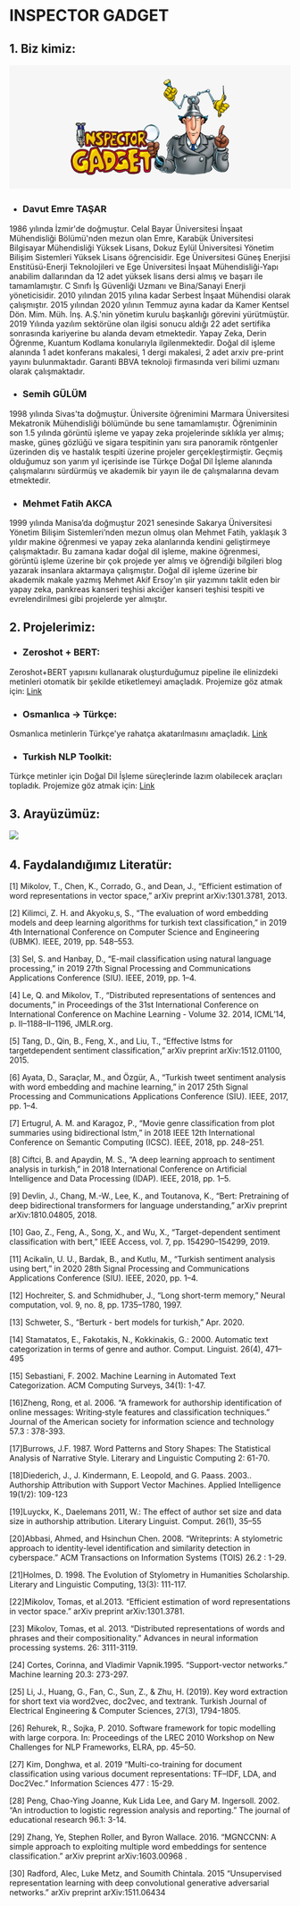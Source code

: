 # INSPECTOR GADGET
## 1. Biz kimiz:

<p align="center">
  <img src="https://github.com/inspectorgadgetteknofest/inspector-gadget-acikhack2021/blob/main/images/logo.png">
  
</p>

 * ### Davut Emre TAŞAR <br>
 1986 yılında İzmir'de doğmuştur. Celal Bayar Üniversitesi İnşaat Mühendisliği Bölümü'nden mezun olan Emre, Karabük Üniversitesi Bilgisayar Mühendisliği Yüksek Lisans, Dokuz Eylül Üniversitesi Yönetim Bilişim Sistemleri Yüksek Lisans öğrencisidir. Ege Üniversitesi Güneş Enerjisi Enstitüsü-Enerji Teknolojileri ve Ege Üniversitesi İnşaat Mühendisliği-Yapı anabilim dallarından da 12 adet yüksek lisans dersi almış ve başarı ile tamamlamıştır. C Sınıfı İş Güvenliği Uzmanı ve Bina/Sanayi Enerji yöneticisidir. 2010 yılından 2015 yılına kadar Serbest İnşaat Mühendisi olarak çalışmıştır. 2015 yılından 2020 yılının Temmuz ayına kadar da Kamer Kentsel Dön. Mim. Müh. İnş. A.Ş.'nin yönetim kurulu başkanlığı görevini yürütmüştür. 2019 Yılında yazılım sektörüne olan ilgisi sonucu aldığı 22 adet sertifika sonrasında kariyerine bu alanda devam etmektedir. Yapay Zeka, Derin Öğrenme, Kuantum Kodlama konularıyla ilgilenmektedir. Doğal dil işleme alanında 1 adet konferans makalesi, 1 dergi makalesi, 2 adet arxiv pre-print yayını bulunmaktadır. Garanti BBVA teknoloji firmasında veri bilimi uzmanı olarak çalışmaktadır.
 * ### Semih GÜLÜM <br> 
1998 yılında Sivas'ta doğmuştur. Üniversite öğrenimini Marmara Üniversitesi Mekatronik Mühendisliği bölümünde bu sene tamamlamıştır. Öğreniminin son 1.5 yılında görüntü işleme ve yapay zeka projelerinde sıklıkla yer almış; maske, güneş gözlüğü ve sigara tespitinin yanı sıra panoramik röntgenler üzerinden diş ve hastalık tespiti üzerine projeler gerçekleştirmiştir. Geçmiş olduğumuz son yarım yıl içerisinde ise Türkçe Doğal Dil İşleme alanında çalışmalarını sürdürmüş ve akademik bir yayın ile de çalışmalarına devam etmektedir.
 * ### Mehmet Fatih AKCA <br> 
1999 yılında Manisa’da doğmuştur 2021 senesinde Sakarya Üniversitesi Yönetim Bilişim Sistemleri’nden mezun olmuş olan Mehmet Fatih, yaklaşık 3 yıldır makine öğrenmesi ve yapay zeka alanlarında kendini geliştirmeye çalışmaktadır. Bu zamana kadar doğal dil işleme, makine öğrenmesi, görüntü işleme üzerine bir çok projede yer almış ve öğrendiği bilgileri blog yazarak insanlara aktarmaya çalışmıştır. Doğal dil işleme üzerine bir akademik makale yazmış Mehmet Akif Ersoy'ın şiir yazımını taklit eden bir yapay zeka, pankreas kanseri teşhisi akciğer kanseri teşhisi tespiti ve evrelendirilmesi gibi projelerde yer almıştır.

## 2. Projelerimiz:
 * ### Zeroshot + BERT: <br>
 Zeroshot+BERT yapısını kullanarak oluşturduğumuz pipeline ile elinizdeki metinleri otomatik bir şekilde etiketlemeyi amaçladık. Projemize göz atmak için: <a href= "https://github.com/inspectorgadgetteknofest/inspector-gadget-acikhack2021/tree/main/Zeroshot"> Link </a>
 * ### Osmanlıca -> Türkçe: <br> 
 Osmanlıca metinlerin Türkçe'ye rahatça akatarılmasını amaçladık. <a href= "https://github.com/inspectorgadgetteknofest/inspector-gadget-acikhack2021/tree/main/Osmanl%C4%B1ca"> Link </a> 
 * ### Turkish NLP Toolkit: <br> 
 Türkçe metinler için Doğal Dil İşleme süreçlerinde lazım olabilecek araçları topladık. Projemize göz atmak için: <a href = "https://github.com/inspectorgadgetteknofest/inspector-gadget-acikhack2021/tree/main/ToolsTwitter"> Link </a>

## 3. Arayüzümüz:
![](https://user-images.githubusercontent.com/56072259/130344890-90e5e8df-bab7-44d7-8fa5-fa732ac0a490.gif)


## 4. Faydalandığımız Literatür:
[1] Mikolov, T., Chen, K., Corrado, G., and Dean, J., “Efficient estimation of word representations in vector space,” arXiv preprint
arXiv:1301.3781, 2013.

[2] Kilimci, Z. H. and Akyoku¸s, S., “The evaluation of word embedding
models and deep learning algorithms for turkish text classification,” in
2019 4th International Conference on Computer Science and Engineering (UBMK). IEEE, 2019, pp. 548–553.

[3] Sel, S. and Hanbay, D., “E-mail classification using natural language
processing,” in 2019 27th Signal Processing and Communications
Applications Conference (SIU). IEEE, 2019, pp. 1–4.

[4] Le, Q. and Mikolov, T., “Distributed representations of sentences and
documents,” in Proceedings of the 31st International Conference on
International Conference on Machine Learning - Volume 32. 2014,
ICML’14, p. II–1188–II–1196, JMLR.org.

[5] Tang, D., Qin, B., Feng, X., and Liu, T., “Effective lstms for targetdependent sentiment classification,” arXiv preprint arXiv:1512.01100,
2015.

[6] Ayata, D., Saraçlar, M., and Özgür, A., “Turkish tweet sentiment
analysis with word embedding and machine learning,” in 2017 25th
Signal Processing and Communications Applications Conference (SIU).
IEEE, 2017, pp. 1–4.

[7] Ertugrul, A. M. and Karagoz, P., “Movie genre classification from plot
summaries using bidirectional lstm,” in 2018 IEEE 12th International
Conference on Semantic Computing (ICSC). IEEE, 2018, pp. 248–251.

[8] Ciftci, B. and Apaydin, M. S., “A deep learning approach to sentiment
analysis in turkish,” in 2018 International Conference on Artificial
Intelligence and Data Processing (IDAP). IEEE, 2018, pp. 1–5.

[9] Devlin, J., Chang, M.-W., Lee, K., and Toutanova, K., “Bert: Pretraining of deep bidirectional transformers for language understanding,”
arXiv preprint arXiv:1810.04805, 2018.

[10] Gao, Z., Feng, A., Song, X., and Wu, X., “Target-dependent sentiment
classification with bert,” IEEE Access, vol. 7, pp. 154290–154299,
2019.

[11] Acikalin, U. U., Bardak, B., and Kutlu, M., “Turkish sentiment analysis
using bert,” in 2020 28th Signal Processing and Communications
Applications Conference (SIU). IEEE, 2020, pp. 1–4.

[12] Hochreiter, S. and Schmidhuber, J., “Long short-term memory,” Neural
computation, vol. 9, no. 8, pp. 1735–1780, 1997.

[13] Schweter, S., “Berturk - bert models for turkish,” Apr. 2020.

[14] Stamatatos, E., Fakotakis, N., Kokkinakis, G.: 2000. Automatic
text categorization in terms of genre and author. Comput.
Linguist. 26(4), 471–495

[15] Sebastiani, F. 2002. Machine Learning in Automated Text
Categorization. ACM Computing Surveys, 34(1): 1-47.

[16]Zheng, Rong, et al. 2006. “A framework for authorship
identification of online messages: Writing‐style features and
classification techniques.” Journal of the American society for
information science and technology 57.3 : 378-393.

[17]Burrows, J.F. 1987. Word Patterns and Story Shapes: The
Statistical Analysis of Narrative Style. Literary and Linguistic
Computing 2: 61-70.

[18]Diederich, J., J. Kindermann, E. Leopold, and G. Paass. 2003..
Authorship Attribution with Support Vector Machines. Applied
Intelligence 19(1/2): 109-123

[19]Luyckx, K., Daelemans 2011, W.: The effect of author set size
and data size in authorship attribution. Literary Linguist. Comput.
26(1), 35–55

[20]Abbasi, Ahmed, and Hsinchun Chen. 2008. “Writeprints: A
stylometric approach to identity-level identification and similarity
detection in cyberspace.” ACM Transactions on Information
Systems (TOIS) 26.2 : 1-29.

[21]Holmes, D. 1998. The Evolution of Stylometry in Humanities
Scholarship. Literary and Linguistic Computing, 13(3): 111-117.

[22]Mikolov, Tomas, et al.2013. “Efficient estimation of word
representations in vector space.” arXiv preprint arXiv:1301.3781.

[23] Mikolov, Tomas, et al. 2013. “Distributed representations of
words and phrases and their compositionality.” Advances in
neural information processing systems. 26: 3111-3119.

[24] Cortes, Corinna, and Vladimir Vapnik.1995. “Support-vector
networks.” Machine learning 20.3: 273-297.

[25] Li, J., Huang, G., Fan, C., Sun, Z., & Zhu, H. (2019). Key word
extraction for short text via word2vec, doc2vec, and textrank.
Turkish Journal of Electrical Engineering & Computer Sciences,
27(3), 1794-1805.

[26] Rehurek, R., Sojka, P. 2010. Software framework for topic
modelling with large corpora. In: Proceedings of the LREC 2010
Workshop on New Challenges for NLP Frameworks, ELRA, pp.
45–50.

[27] Kim, Donghwa, et al. 2019 “Multi-co-training for document
classification using various document representations: TF–IDF,
LDA, and Doc2Vec.” Information Sciences 477 : 15-29.

[28] Peng, Chao-Ying Joanne, Kuk Lida Lee, and Gary M. Ingersoll.
2002. “An introduction to logistic regression analysis and
reporting.” The journal of educational research 96.1: 3-14.

[29] Zhang, Ye, Stephen Roller, and Byron Wallace. 2016. “MGNCCNN: A simple approach to exploiting multiple word embeddings
for sentence classification.” arXiv preprint arXiv:1603.00968 .

[30] Radford, Alec, Luke Metz, and Soumith Chintala. 2015
“Unsupervised representation learning with deep convolutional
generative adversarial networks.” arXiv preprint
arXiv:1511.06434
